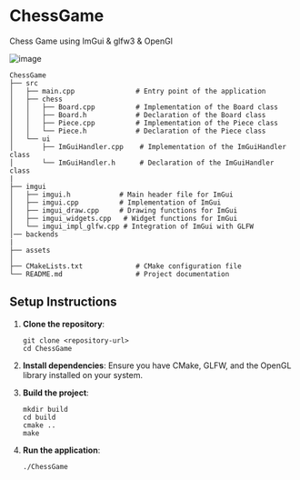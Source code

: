 # ChessGame
Chess Game using ImGui &amp; glfw3 &amp; OpenGl

![image](https://github.com/user-attachments/assets/c4468b03-0b22-41ef-8930-1d24b6ba1e80)


```
ChessGame
├── src
│   ├── main.cpp               # Entry point of the application
│   ├── chess
│   │   ├── Board.cpp          # Implementation of the Board class
│   │   ├── Board.h            # Declaration of the Board class
│   │   ├── Piece.cpp          # Implementation of the Piece class
│   │   └── Piece.h            # Declaration of the Piece class
│   └── ui
│       ├── ImGuiHandler.cpp    # Implementation of the ImGuiHandler class
│       └── ImGuiHandler.h      # Declaration of the ImGuiHandler class
|
├── imgui
│   ├── imgui.h            # Main header file for ImGui
│   ├── imgui.cpp          # Implementation of ImGui
│   ├── imgui_draw.cpp     # Drawing functions for ImGui
│   ├── imgui_widgets.cpp   # Widget functions for ImGui
│   └── imgui_impl_glfw.cpp # Integration of ImGui with GLFW
│── backends
|
├── assets
│   
├── CMakeLists.txt             # CMake configuration file
└── README.md                  # Project documentation

```


## Setup Instructions

1. **Clone the repository**:
   ```
   git clone <repository-url>
   cd ChessGame
   ```

2. **Install dependencies**:
   Ensure you have CMake, GLFW, and the OpenGL library installed on your system.

3. **Build the project**:
   ```
   mkdir build
   cd build
   cmake ..
   make
   ```

4. **Run the application**:
   ```
   ./ChessGame
   ```
